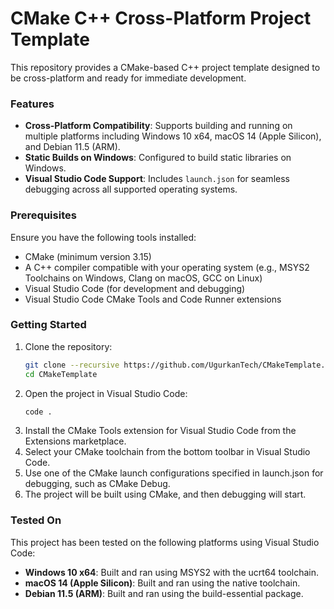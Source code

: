 # CMake C++ Cross-Platform Project Template

This repository provides a CMake-based C++ project template designed to be cross-platform and ready for immediate development.

### Features

- **Cross-Platform Compatibility**: Supports building and running on multiple platforms including Windows 10 x64, macOS 14 (Apple Silicon), and Debian 11.5 (ARM).
- **Static Builds on Windows**: Configured to build static libraries on Windows.
- **Visual Studio Code Support**: Includes `launch.json` for seamless debugging across all supported operating systems.

### Prerequisites

Ensure you have the following tools installed:
- CMake (minimum version 3.15)
- A C++ compiler compatible with your operating system (e.g., MSYS2 Toolchains on Windows, Clang on macOS, GCC on Linux)
- Visual Studio Code (for development and debugging)
- Visual Studio Code CMake Tools and Code Runner extensions

### Getting Started

1. Clone the repository:
   ```sh
   git clone --recursive https://github.com/UgurkanTech/CMakeTemplate.git
   cd CMakeTemplate
   ```
2. Open the project in Visual Studio Code:
   ```sh
   code .
   ```
4. Install the CMake Tools extension for Visual Studio Code from the Extensions marketplace.
5. Select your CMake toolchain from the bottom toolbar in Visual Studio Code.
6. Use one of the CMake launch configurations specified in launch.json for debugging, such as CMake Debug.
7. The project will be built using CMake, and then debugging will start.

### Tested On

This project has been tested on the following platforms using Visual Studio Code:

- **Windows 10 x64**: Built and ran using MSYS2 with the ucrt64 toolchain.
- **macOS 14 (Apple Silicon)**: Built and ran using the native toolchain.
- **Debian 11.5 (ARM)**: Built and ran using the build-essential package.
